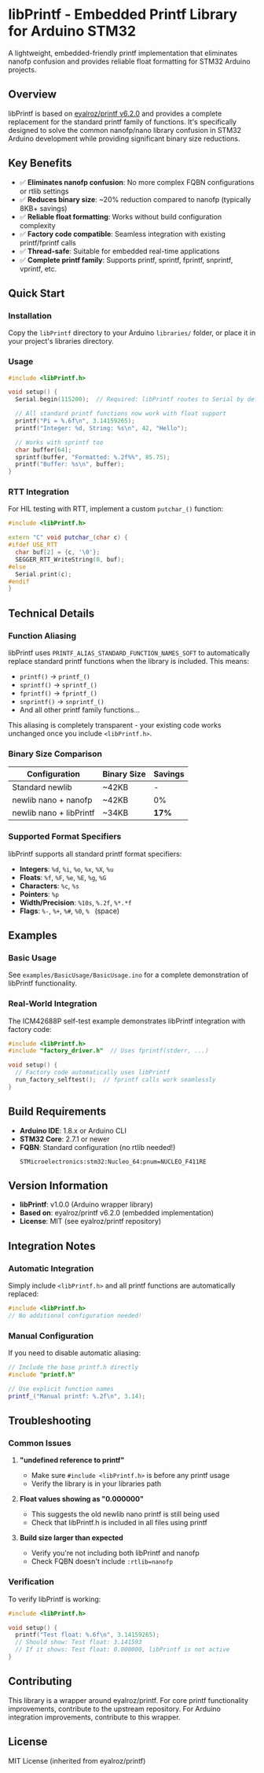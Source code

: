 # libPrintf - Embedded Printf Library for Arduino STM32

A lightweight, embedded-friendly printf implementation that eliminates nanofp confusion and provides reliable float formatting for STM32 Arduino projects.

## Overview

libPrintf is based on [eyalroz/printf v6.2.0](https://github.com/eyalroz/printf) and provides a complete replacement for the standard printf family of functions. It's specifically designed to solve the common nanofp/nano library confusion in STM32 Arduino development while providing significant binary size reductions.

## Key Benefits

- ✅ **Eliminates nanofp confusion**: No more complex FQBN configurations or rtlib settings
- ✅ **Reduces binary size**: ~20% reduction compared to nanofp (typically 8KB+ savings)
- ✅ **Reliable float formatting**: Works without build configuration complexity
- ✅ **Factory code compatible**: Seamless integration with existing printf/fprintf calls
- ✅ **Thread-safe**: Suitable for embedded real-time applications
- ✅ **Complete printf family**: Supports printf, sprintf, fprintf, snprintf, vprintf, etc.

## Quick Start

### Installation

Copy the `libPrintf` directory to your Arduino `libraries/` folder, or place it in your project's libraries directory.

### Usage

```cpp
#include <libPrintf.h>

void setup() {
  Serial.begin(115200);  // Required: libPrintf routes to Serial by default

  // All standard printf functions now work with float support
  printf("Pi = %.6f\n", 3.14159265);
  printf("Integer: %d, String: %s\n", 42, "Hello");

  // Works with sprintf too
  char buffer[64];
  sprintf(buffer, "Formatted: %.2f%%", 85.75);
  printf("Buffer: %s\n", buffer);
}
```

### RTT Integration

For HIL testing with RTT, implement a custom `putchar_()` function:

```cpp
#include <libPrintf.h>

extern "C" void putchar_(char c) {
#ifdef USE_RTT
  char buf[2] = {c, '\0'};
  SEGGER_RTT_WriteString(0, buf);
#else
  Serial.print(c);
#endif
}
```

## Technical Details

### Function Aliasing

libPrintf uses `PRINTF_ALIAS_STANDARD_FUNCTION_NAMES_SOFT` to automatically replace standard printf functions when the library is included. This means:

- `printf()` → `printf_()`
- `sprintf()` → `sprintf_()`
- `fprintf()` → `fprintf_()`
- `snprintf()` → `snprintf_()`
- And all other printf family functions...

This aliasing is completely transparent - your existing code works unchanged once you include `<libPrintf.h>`.

### Binary Size Comparison

| Configuration | Binary Size | Savings |
|---------------|-------------|---------|
| Standard newlib | ~42KB | - |
| newlib nano + nanofp | ~42KB | 0% |
| newlib nano + libPrintf | ~34KB | **17%** |

### Supported Format Specifiers

libPrintf supports all standard printf format specifiers:

- **Integers**: `%d`, `%i`, `%o`, `%x`, `%X`, `%u`
- **Floats**: `%f`, `%F`, `%e`, `%E`, `%g`, `%G`
- **Characters**: `%c`, `%s`
- **Pointers**: `%p`
- **Width/Precision**: `%10s`, `%.2f`, `%*.*f`
- **Flags**: `%-`, `%+`, `%#`, `%0`, `% ` (space)

## Examples

### Basic Usage

See `examples/BasicUsage/BasicUsage.ino` for a complete demonstration of libPrintf functionality.

### Real-World Integration

The ICM42688P self-test example demonstrates libPrintf integration with factory code:

```cpp
#include <libPrintf.h>
#include "factory_driver.h"  // Uses fprintf(stderr, ...)

void setup() {
  // Factory code automatically uses libPrintf
  run_factory_selftest();  // fprintf calls work seamlessly
}
```

## Build Requirements

- **Arduino IDE**: 1.8.x or Arduino CLI
- **STM32 Core**: 2.7.1 or newer
- **FQBN**: Standard configuration (no rtlib needed!)
  ```
  STMicroelectronics:stm32:Nucleo_64:pnum=NUCLEO_F411RE
  ```

## Version Information

- **libPrintf**: v1.0.0 (Arduino wrapper library)
- **Based on**: eyalroz/printf v6.2.0 (embedded implementation)
- **License**: MIT (see eyalroz/printf repository)

## Integration Notes

### Automatic Integration

Simply include `<libPrintf.h>` and all printf functions are automatically replaced:

```cpp
#include <libPrintf.h>
// No additional configuration needed!
```

### Manual Configuration

If you need to disable automatic aliasing:

```cpp
// Include the base printf.h directly
#include "printf.h"

// Use explicit function names
printf_("Manual printf: %.2f\n", 3.14);
```

## Troubleshooting

### Common Issues

1. **"undefined reference to printf"**
   - Make sure `#include <libPrintf.h>` is before any printf usage
   - Verify the library is in your libraries path

2. **Float values showing as "0.000000"**
   - This suggests the old newlib nano printf is still being used
   - Check that libPrintf.h is included in all files using printf

3. **Build size larger than expected**
   - Verify you're not including both libPrintf and nanofp
   - Check FQBN doesn't include `:rtlib=nanofp`

### Verification

To verify libPrintf is working:

```cpp
#include <libPrintf.h>

void setup() {
  printf("Test float: %.6f\n", 3.14159265);
  // Should show: Test float: 3.141593
  // If it shows: Test float: 0.000000, libPrintf is not active
}
```

## Contributing

This library is a wrapper around eyalroz/printf. For core printf functionality improvements, contribute to the upstream repository. For Arduino integration improvements, contribute to this wrapper.

## License

MIT License (inherited from eyalroz/printf)